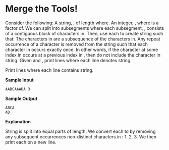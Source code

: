 # Merge the Tools!

Consider the following:
A string, , of length where.
An integer, , where is a factor of.
We can split into subsegments where each subsegment, , consists of a contiguous block of
characters in. Then, use each to create string such that:
The characters in are a subsequence of the characters in.
Any repeat occurrence of a character is removed from the string such that each character in
occurs exactly once. In other words, if the character at some index in occurs at a previous index
in , then do not include the character in string.
Given and , print lines where each line denotes string.

Print lines where each line contains string.

**Sample Input**

```
AABCAAADA 3
```

**Sample Output**

```
ABCA
AD
```

**Explanation**

String is split into equal parts of length. We convert each to by removing any
subsequent occurrences non-distinct characters in : 1. 2. 3.
We then print each on a new line.
